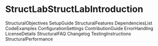 # StructLabStructLabIntroduction
StructuralObjectives
SetupGuide
StructuralFeatures
DependenciesList
CodeExamples
ConfigurationSettings
ContributionGuide
ErrorHandling
LicenseDetails
StructuralFAQ
Changelog
TestingInstructions
StructuralPerformance
